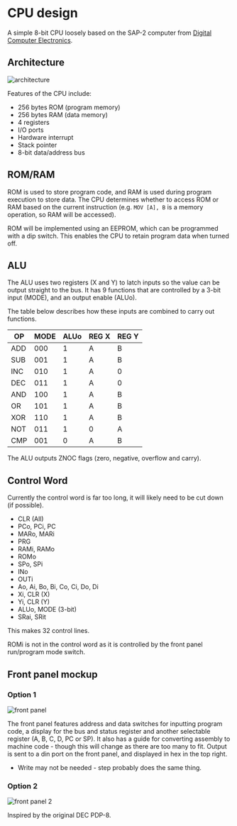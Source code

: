 # CPU design

A simple 8-bit CPU loosely based on the SAP-2 computer from [Digital Computer Electronics](https://www.academia.edu/40474484/Digital_Computer_Electronics_Albert_Paul_Malvino).

## Architecture

![architecture](https://i.imgur.com/DEGpLQG.png)

Features of the CPU include:
- 256 bytes ROM (program memory)
- 256 bytes RAM (data memory)
- 4 registers
- I/O ports
- Hardware interrupt
- Stack pointer
- 8-bit data/address bus

## ROM/RAM

ROM is used to store program code, and RAM is used during program execution to store data. The CPU determines whether to access ROM or RAM based on the current instruction (e.g. `MOV [A], B` is a memory operation, so RAM will be accessed).

ROM will be implemented using an EEPROM, which can be programmed with a dip switch. This enables the CPU to retain program data when turned off.

## ALU

The ALU uses two registers (X and Y) to latch inputs so the value can be output straight to the bus. It has 9 functions that are controlled by a 3-bit input (MODE), and an output enable (ALUo).

The table below describes how these inputs are combined to carry out functions.

| OP  | MODE | ALUo | REG X | REG Y |
|-----|------|------|-------|-------|
| ADD | 000  | 1    | A     | B     |
| SUB | 001  | 1    | A     | B     |
| INC | 010  | 1    | A     | 0     |
| DEC | 011  | 1    | A     | 0     |
| AND | 100  | 1    | A     | B     |
| OR  | 101  | 1    | A     | B     |
| XOR | 110  | 1    | A     | B     |
| NOT | 011  | 1    | 0     | A     |
| CMP | 001  | 0    | A     | B     |

The ALU outputs ZNOC flags (zero, negative, overflow and carry).

## Control Word

Currently the control word is far too long, it will likely need to be cut down (if possible).

- CLR (All)
- PCo, PCi, PC
- MARo, MARi
- PRG
- RAMi, RAMo
- ROMo
- SPo, SPi
- INo
- OUTi
- Ao, Ai, Bo, Bi, Co, Ci, Do, Di
- Xi, CLR (X)
- Yi, CLR (Y)
- ALUo, MODE (3-bit)
- SRai, SRit

This makes 32 control lines.

ROMi is not in the control word as it is controlled by the front panel run/program mode switch.


## Front panel mockup

### Option 1

![front panel](https://i.imgur.com/BZzQpYz.jpg)

The front panel features address and data switches for inputting program code, a display for the bus and status register and another selectable register (A, B, C, D, PC or SP). It also has a guide for converting assembly to machine code - though this will change as there are too many to fit. Output is sent to a din port on the front panel, and displayed in hex in the top right.

- Write may not be needed - step probably does the same thing.

### Option 2

![front panel 2](https://i.imgur.com/cRPgC4w.png)

Inspired by the original DEC PDP-8.
